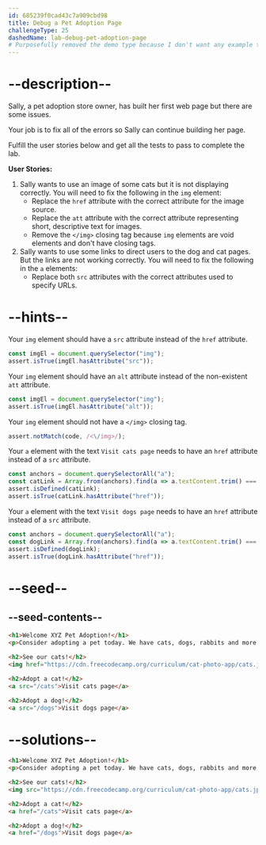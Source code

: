 ```yaml
---
id: 685239f0cad43c7a909cbd98
title: Debug a Pet Adoption Page
challengeType: 25
dashedName: lab-debug-pet-adoption-page
# Purposefully removed the demo type because I don't want any example to show since this is a debugging project.
---
```


# --description--

Sally, a pet adoption store owner, has built her first web page but there are some issues.

Your job is to fix all of the errors so Sally can continue building her page. 

Fulfill the user stories below and get all the tests to pass to complete the lab.

**User Stories:**

1. Sally wants to use an image of some cats but it is not displaying correctly. You will need to fix the following in the `img` element:
   - Replace the `href` attribute with the correct attribute for the image source. 
   - Replace the `att` attribute with the correct attribute representing short, descriptive text for images.
   - Remove the `</img>` closing tag because `img` elements are void elements and don't have closing tags.
2. Sally wants to use some links to direct users to the dog and cat pages. But the links are not working correctly. You will need to fix the following in the `a` elements:
   - Replace both `src` attributes with the correct attributes used to specify URLs.

# --hints--

Your `img` element should have a `src` attribute instead of the `href` attribute.

```js
const imgEl = document.querySelector("img");
assert.isTrue(imgEl.hasAttribute("src"));
```

Your `img` element should have an `alt` attribute instead of the non-existent `att` attribute.

```js
const imgEl = document.querySelector("img");
assert.isTrue(imgEl.hasAttribute("alt"));
```

Your `img` element should not have a `</img>` closing tag.

```js
assert.notMatch(code, /<\/img>/);
```

Your `a` element with the text `Visit cats page` needs to have an `href` attribute instead of a `src` attribute.

```js
const anchors = document.querySelectorAll("a");
const catLink = Array.from(anchors).find(a => a.textContent.trim() === "Visit cats page");
assert.isDefined(catLink);
assert.isTrue(catLink.hasAttribute("href"));
```

Your `a` element with the text `Visit dogs page` needs to have an `href` attribute instead of a `src` attribute.

```js
const anchors = document.querySelectorAll("a");
const dogLink = Array.from(anchors).find(a => a.textContent.trim() === "Visit dogs page");
assert.isDefined(dogLink);
assert.isTrue(dogLink.hasAttribute("href"));
```

# --seed--

## --seed-contents--

```html
<h1>Welcome XYZ Pet Adoption!</h1>
<p>Consider adopting a pet today. We have cats, dogs, rabbits and more.</p>

<h2>See our cats!</h2>
<img href="https://cdn.freecodecamp.org/curriculum/cat-photo-app/cats.jpg" att="Two tabby kittens sleeping together on a couch."></img>

<h2>Adopt a cat!</h2>
<a src="/cats">Visit cats page</a>

<h2>Adopt a dog!</h2>
<a src="/dogs">Visit dogs page</a>
```

# --solutions--

```html
<h1>Welcome XYZ Pet Adoption!</h1>
<p>Consider adopting a pet today. We have cats, dogs, rabbits and more.</p>

<h2>See our cats!</h2>
<img src="https://cdn.freecodecamp.org/curriculum/cat-photo-app/cats.jpg" alt="Two tabby kittens sleeping together on a couch.">

<h2>Adopt a cat!</h2>
<a href="/cats">Visit cats page</a>

<h2>Adopt a dog!</h2>
<a href="/dogs">Visit dogs page</a>
```
